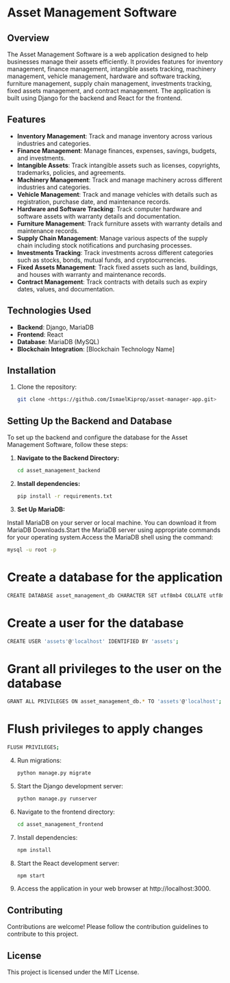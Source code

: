 # Asset Management Software


## Overview

The Asset Management Software is a web application designed to help businesses manage their assets efficiently. It provides features for inventory management, finance management, intangible assets tracking, machinery management, vehicle management, hardware and software tracking, furniture management, supply chain management, investments tracking, fixed assets management, and contract management. The application is built using Django for the backend and React for the frontend.

## Features

- **Inventory Management**: Track and manage inventory across various industries and categories.
- **Finance Management**: Manage finances, expenses, savings, budgets, and investments.
- **Intangible Assets**: Track intangible assets such as licenses, copyrights, trademarks, policies, and agreements.
- **Machinery Management**: Track and manage machinery across different industries and categories.
- **Vehicle Management**: Track and manage vehicles with details such as registration, purchase date, and maintenance records.
- **Hardware and Software Tracking**: Track computer hardware and software assets with warranty details and documentation.
- **Furniture Management**: Track furniture assets with warranty details and maintenance records.
- **Supply Chain Management**: Manage various aspects of the supply chain including stock notifications and purchasing processes.
- **Investments Tracking**: Track investments across different categories such as stocks, bonds, mutual funds, and cryptocurrencies.
- **Fixed Assets Management**: Track fixed assets such as land, buildings, and houses with warranty and maintenance records.
- **Contract Management**: Track contracts with details such as expiry dates, values, and documentation.

## Technologies Used

- **Backend**: Django, MariaDB
- **Frontend**: React
- **Database**: MariaDB (MySQL)
- **Blockchain Integration**: [Blockchain Technology Name]

## Installation

1. Clone the repository:
   ```bash
   git clone <https://github.com/IsmaelKiprop/asset-manager-app.git>

## Setting Up the Backend and Database

To set up the backend and configure the database for the Asset Management Software, follow these steps:

1. **Navigate to the Backend Directory:**
   ```bash
   cd asset_management_backend

2. **Install dependencies:**
   ```bash
   pip install -r requirements.txt

3. **Set Up MariaDB:**
   
Install MariaDB on your server or local machine. You can download it from MariaDB Downloads.Start the MariaDB server using appropriate commands for your operating system.Access the MariaDB shell using the command:
```bash
mysql -u root -p
```
# Create a database for the application
```bash
CREATE DATABASE asset_management_db CHARACTER SET utf8mb4 COLLATE utf8mb4_unicode_ci;
```
# Create a user for the database
```bash
CREATE USER 'assets'@'localhost' IDENTIFIED BY 'assets';
```
# Grant all privileges to the user on the database
```bash
GRANT ALL PRIVILEGES ON asset_management_db.* TO 'assets'@'localhost';
```
# Flush privileges to apply changes
```bash
FLUSH PRIVILEGES;
```
4. Run migrations:
   ```bash
   python manage.py migrate

6. Start the Django development server:
   ```bash
   python manage.py runserver

7. Navigate to the frontend directory:
   ```bash
   cd asset_management_frontend

8. Install dependencies:
   ```bash
   npm install

9. Start the React development server:
   ```bash
   npm start

10. Access the application in your web browser at http://localhost:3000.

## Contributing

Contributions are welcome! Please follow the contribution guidelines to contribute to this project.

## License

This project is licensed under the MIT License.

